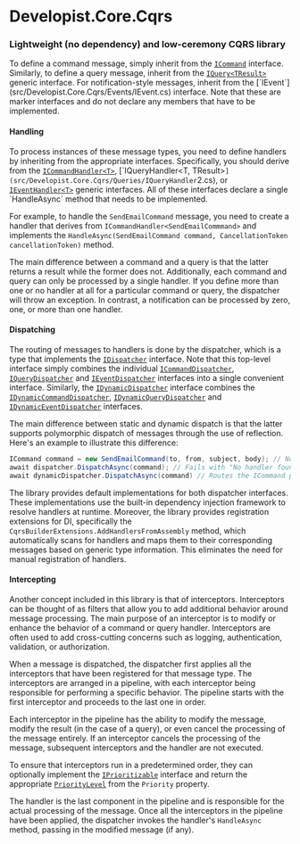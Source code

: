 # Developist.Core.Cqrs

### Lightweight (no dependency) and low-ceremony CQRS library

To define a command message, simply inherit from the [`ICommand`](src/Developist.Core.Cqrs/Commands/ICommand.cs) interface. 
Similarly, to define a query message, inherit from the [`IQuery<TResult>`](src/Developist.Core.Cqrs/Queries/IQuery`1.cs) generic interface. 
For notification-style messages, inherit from the [`IEvent`](src/Developist.Core.Cqrs/Events/IEvent.cs) interface. 
Note that these are marker interfaces and do not declare any members that have to be implemented.

#### Handling
To process instances of these message types, you need to define handlers by inheriting from the appropriate interfaces. 
Specifically, you should derive from the [`ICommandHandler<T>`](src/Developist.Core.Cqrs/Commands/ICommandHandler`1.cs), [`IQueryHandler<T, TResult>`](src/Developist.Core.Cqrs/Queries/IQueryHandler`2.cs), or [`IEventHandler<T>`](src/Developist.Core.Cqrs/Events/IEventHandler`1.cs) generic interfaces. 
All of these interfaces declare a single `HandleAsync` method that needs to be implemented.

For example, to handle the `SendEmailCommand` message, you need to create a handler that derives from `ICommandHandler<SendEmailCommmand>` and implements the `HandleAsync(SendEmailCommand command, CancellationToken cancellationToken)` method.

The main difference between a command and a query is that the latter returns a result while the former does not. 
Additionally, each command and query can only be processed by a single handler. 
If you define more than one or no handler at all for a particular command or query, the dispatcher will throw an exception. 
In contrast, a notification can be processed by zero, one, or more than one handler.

#### Dispatching
The routing of messages to handlers is done by the dispatcher, which is a type that implements the [`IDispatcher`](src/Developist.Core.Cqrs/IDispatcher.cs) interface. 
Note that this top-level interface simply combines the individual [`ICommandDispatcher`](src/Developist.Core.Cqrs/Commands/ICommandDispatcher.cs), [`IQueryDispatcher`](src/Developist.Core.Cqrs/Queries/IQueryDispatcher.cs) and [`IEventDispatcher`](src/Developist.Core.Cqrs/Events/IEventDispatcher.cs) interfaces into a single convenient interface. 
Similarly, the [`IDynamicDispatcher`](src/Developist.Core.Cqrs/IDynamicDispatcher.cs) interface combines the [`IDynamicCommandDispatcher`](src/Developist.Core.Cqrs/Commands/IDynamicCommandDispatcher.cs), [`IDynamicQueryDispatcher`](src/Developist.Core.Cqrs/Queries/IDynamicQueryDispatcher.cs) and [`IDynamicEventDispatcher`](src/Developist.Core.Cqrs/Events/IDynamicEventDispatcher.cs) interfaces.

The main difference between static and dynamic dispatch is that the latter supports polymorphic dispatch of messages through the use of reflection. 
Here's an example to illustrate this difference:

```csharp
ICommand command = new SendEmailCommand(to, from, subject, body); // Note, the SendEmailCommand is assigned to a variable of type ICommand.
await dispatcher.DispatchAsync(command); // Fails with "No handler found for command with type 'Developist.Core.Cqrs.Commands.ICommand'."
await dynamicDispatcher.DispatchAsync(command) // Routes the ICommand parameter successfully to a handler that processes SendEmailCommand messages.
```

The library provides default implementations for both dispatcher interfaces. 
These implementations use the built-in dependency injection framework to resolve handlers at runtime. 
Moreover, the library provides registration extensions for DI, specifically the `CqrsBuilderExtensions.AddHandlersFromAssembly` method, which automatically scans for handlers and maps them to their corresponding messages based on generic type information. 
This eliminates the need for manual registration of handlers.

#### Intercepting
Another concept included in this library is that of interceptors. 
Interceptors can be thought of as filters that allow you to add additional behavior around message processing. 
The main purpose of an interceptor is to modify or enhance the behavior of a command or query handler. 
Interceptors are often used to add cross-cutting concerns such as logging, authentication, validation, or authorization.

When a message is dispatched, the dispatcher first applies all the interceptors that have been registered for that message type. 
The interceptors are arranged in a pipeline, with each interceptor being responsible for performing a specific behavior. 
The pipeline starts with the first interceptor and proceeds to the last one in order.

Each interceptor in the pipeline has the ability to modify the message, modify the result (in the case of a query), or even cancel the processing of the message entirely. 
If an interceptor cancels the processing of the message, subsequent interceptors and the handler are not executed.

To ensure that interceptors run in a predetermined order, they can optionally implement the [`IPrioritizable`](src/Developist.Core.Cqrs/IPrioritizable.cs) interface and return the appropriate [`PriorityLevel`](src/Developist.Core.Cqrs/PriorityLevel.cs) from the `Priority` property.

The handler is the last component in the pipeline and is responsible for the actual processing of the message. 
Once all the interceptors in the pipeline have been applied, the dispatcher invokes the handler's `HandleAsync` method, passing in the modified message (if any).